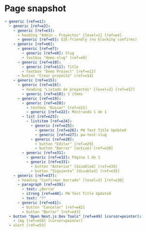 <!--
Resumen generado automáticamente.

intranet-scaffold/test-results/admin-ui-admin-UI-CRUD-flow-chromium/error-context.md

2025-09-13T06:20:07.378Z

——————————————————————————————
Archivo .md: error-context.md
Tamaño: 1733 caracteres, 50 líneas
Resumen básico generado automáticamente sin análisis de IA.
Contenido detectado basado en extensión y estructura básica.
-->
# Page snapshot

```yaml
- generic [ref=e1]:
  - generic [ref=e2]:
    - generic [ref=e3]:
      - heading "Admin — Proyectos" [level=1] [ref=e4]
      - generic [ref=e5]: E2E-friendly (no blocking confirms)
    - generic [ref=e6]:
      - generic [ref=e7]:
        - generic [ref=e8]: Slug
        - textbox "demo-slug" [ref=e9]
      - generic [ref=e10]:
        - generic [ref=e11]: Title
        - textbox "Demo Project" [ref=e12]
      - button "Crear proyecto" [ref=e14]
    - generic [ref=e15]:
      - generic [ref=e16]:
        - heading "Listado de proyectos" [level=2] [ref=e17]
        - generic [ref=e18]: 1 items
      - generic [ref=e19]:
        - generic [ref=e20]:
          - textbox "Buscar" [ref=e21]
          - generic [ref=e22]: Mostrando 1 de 1
        - list [ref=e23]:
          - listitem [ref=e24]:
            - generic [ref=e25]:
              - generic [ref=e26]: PW Test Title Updated
              - generic [ref=e27]: pw-test-slug
            - generic [ref=e28]:
              - button "Editar" [ref=e29]
              - button "Borrar" [active] [ref=e30]
        - generic [ref=e31]:
          - generic [ref=e32]: Página 1 de 1
          - generic [ref=e33]:
            - button "Anterior" [disabled] [ref=e34]
            - button "Siguiente" [disabled] [ref=e35]
    - generic [ref=e37]:
      - heading "Confirmar borrado" [level=3] [ref=e38]
      - paragraph [ref=e39]:
        - text: ¿Borrar
        - strong [ref=e40]: PW Test Title Updated
        - text: "?"
      - generic [ref=e41]:
        - button "Cancelar" [ref=e42]
        - button "Borrar" [ref=e43]
  - button "Open Next.js Dev Tools" [ref=e49] [cursor=pointer]:
    - img [ref=e50] [cursor=pointer]
  - alert [ref=e53]
```